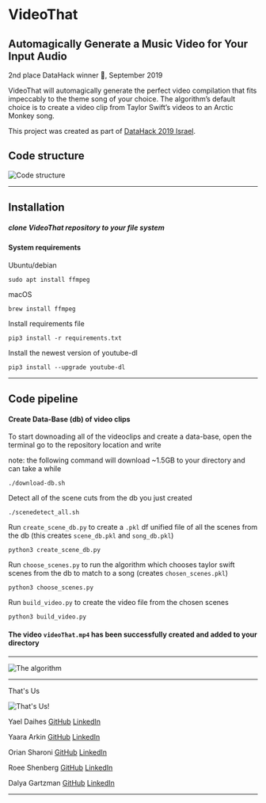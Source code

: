 # VideoThat

## Automagically Generate a Music Video for Your Input Audio

2nd place DataHack winner 🥈, September 2019

VideoThat will automagically generate the perfect video compilation that fits impeccably to the theme song of your choice. The algorithm’s default choice is to create a video clip from Taylor Swift’s videos to an Arctic Monkey song.

This project was created as part of [DataHack 2019 Israel](https://www.datahack.org.il/).



## Code structure

![Code structure](../master/assets/VideoThat_code_structure.jpg)
*********
## Installation

##### clone VideoThat repository to your file system


#### System requirements
Ubuntu/debian
```shell
sudo apt install ffmpeg
```
macOS
```shell
brew install ffmpeg
```

Install requirements file
```shell
pip3 install -r requirements.txt
```

Install the newest version of youtube-dl
```shell
pip3 install --upgrade youtube-dl
```
*****
## Code pipeline

#### Create Data-Base (db) of video clips
To start downoading all of the videoclips and create a data-base, open the terminal go to the repository location and write

note: the following command will download ~1.5GB to your directory and can take a while
```shell
./download-db.sh
```

Detect all of the scene cuts from the db you just created
```shell
./scenedetect_all.sh
```
Run `create_scene_db.py` to create a `.pkl` df unified file of all the scenes from the db (this creates `scene_db.pkl` and `song_db.pkl`)
```shell
python3 create_scene_db.py
```
Run `choose_scenes.py` to run the algorithm which chooses taylor swift scenes from the db to match to a song (creates `chosen_scenes.pkl`)
```shell
python3 choose_scenes.py
```
Run `build_video.py` to create the video file from the chosen scenes
```shell
python3 build_video.py
```
#### The video `videoThat.mp4` has been successfully created and added to your directory 
*******
![The algorithm](../master/assets/anim.gif)

*********

That's Us

![That's Us!](../master/assets/thats_us.jpg)

Yael Daihes       [GitHub](https://github.com/yooli3)   [LinkedIn](https://www.linkedin.com/in/yael-daihes/)

Yaara Arkin       [GitHub](https://github.com/yaarasegre)   [LinkedIn](https://www.linkedin.com/in/yaara-arkin-86706013/)

Orian Sharoni     [GitHub](https://github.com/Sharonio)   [LinkedIn](https://www.linkedin.com/in/orian-sharoni/)

Roee Shenberg     [GitHub](https://github.com/shenberg)   [LinkedIn](https://www.linkedin.com/in/roeeshenberg/)

Dalya Gartzman    [GitHub](https://github.com/DalyaG)   [LinkedIn](https://www.linkedin.com/in/dalya-gar/)


*********
